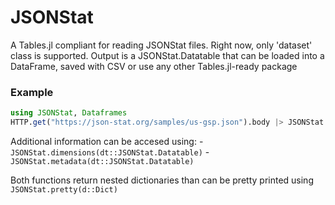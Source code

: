 # JSONStat
A Tables.jl compliant for reading JSONStat files. Right now, only 'dataset' class is supported.
Output is a JSONStat.Datatable that can be loaded into a DataFrame, saved with CSV or use any other Tables.jl-ready package

### Example
```julia
using JSONStat, Dataframes
HTTP.get("https://json-stat.org/samples/us-gsp.json").body |> JSONStat.read |> DataFrame
```

Additional information can be accesed using:
     - ```JSONStat.dimensions(dt::JSONStat.Datatable)```
     - ```JSONStat.metadata(dt::JSONStat.Datatable)```

Both functions return nested dictionaries than can be pretty printed using ```JSONStat.pretty(d::Dict)```
